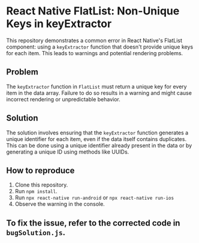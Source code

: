 # React Native FlatList: Non-Unique Keys in keyExtractor

This repository demonstrates a common error in React Native's FlatList component: using a `keyExtractor` function that doesn't provide unique keys for each item. This leads to warnings and potential rendering problems.

## Problem
The `keyExtractor` function in `FlatList` must return a unique key for every item in the data array.  Failure to do so results in a warning and might cause incorrect rendering or unpredictable behavior. 

## Solution
The solution involves ensuring that the `keyExtractor` function generates a unique identifier for each item, even if the data itself contains duplicates.  This can be done using a unique identifier already present in the data or by generating a unique ID using methods like UUIDs.

## How to reproduce
1. Clone this repository.
2. Run `npm install`.
3. Run `npx react-native run-android` or `npx react-native run-ios`
4. Observe the warning in the console. 

## To fix the issue, refer to the corrected code in `bugSolution.js`.
